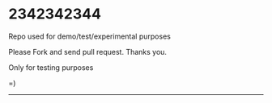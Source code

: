 # 2342342344
Repo used for demo/test/experimental purposes

Please Fork and send pull request. Thanks you.

Only for testing purposes

=)

****
